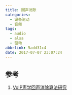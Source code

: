 ```yaml
---
title: 回声消除
categories:
  - 设备驱动
  - 音频
tags:
  - audio
  - alsa
  - 驱动
abbrlink: 5add31c4
date: 2017-07-07 23:07:24
---
```



<!--more-->


## 参考

1. [VoIP声学回声消除算法研究](http://blog.sina.com.cn/s/blog_6d8df7d001014is5.html)
